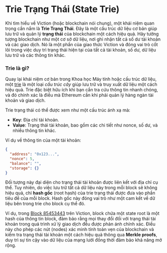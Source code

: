 # Trie Trạng Thái (State Trie)

Khi tìm hiểu về Viction (hoặc blockchain nói chung), một khái niệm quan trọng cần nắm là **Trie Trạng Thái**. Đây là một cấu trúc dữ liệu cơ bản giúp lưu trữ và quản lý **trạng thái** của blockchain một cách hiệu quả. Hãy tưởng tượng blockchain như một cơ sở dữ liệu, nơi ghi nhận tất cả số dư tài khoản và các giao dịch. Nó là một phần của giao thức Viction và đóng vai trò cốt lõi trong việc duy trì trạng thái hiện tại của tất cả tài khoản, số dư, dữ liệu lưu trữ và các thông tin khác.

### Trie là gì?
Quay lại khái niệm cơ bản trong Khoa học Máy tính hoặc cấu trúc dữ liệu, một [trie](https://en.wikipedia.org/wiki/Trie) là một loại *cấu trúc cây* giúp lưu trữ và truy xuất dữ liệu một cách hiệu quả. Trie đặc biệt hữu ích khi bạn cần tra cứu thông tin nhanh chóng, và đó chính xác là điều mà Ethereum cần khi phải quản lý hàng ngàn tài khoản và giao dịch.

Trie trạng thái có thể được xem như một cấu trúc ánh xạ mà:
- **Key**: Địa chỉ tài khoản.
- **Value**: Trạng thái tài khoản, bao gồm các chi tiết như nonce, số dư, và nhiều thông tin khác.

Ví dụ về thông tin của một tài khoản:

```json
{
  "address": "0x123...",
  "nonce": 5,
  "balance": "",
  "storage": {}
}
```

Đối tượng này đại diện cho trạng thái tài khoản được liên kết với địa chỉ cụ thể. Tuy nhiên, do việc lưu trữ tất cả dữ liệu này trong mỗi block sẽ không hiệu quả, chỉ **hash gốc** (root hash) của trie trạng thái được đưa vào phần tiêu đề của mỗi block. Hash gốc này đóng vai trò như một cam kết về dữ liệu bên trong trie cho block cụ thể đó. 

Ví dụ, trong [Block 85453443](https://www.vicscan.xyz/block/85453443) trên Viction, block chứa một state root là một hash của thông tin block, đảm bảo rằng mọi thay đổi đối với trạng thái tài khoản trong quá trình xử lý giao dịch đều được phản ánh chính xác. Điều này cho phép các nút (nodes) xác minh tính toàn vẹn của blockchain và kiểm tra trạng thái tài khoản một cách hiệu quả thông qua **Merkle proofs**, duy trì sự tin cậy vào dữ liệu của mạng lưới đồng thời đảm bảo khả năng mở rộng.